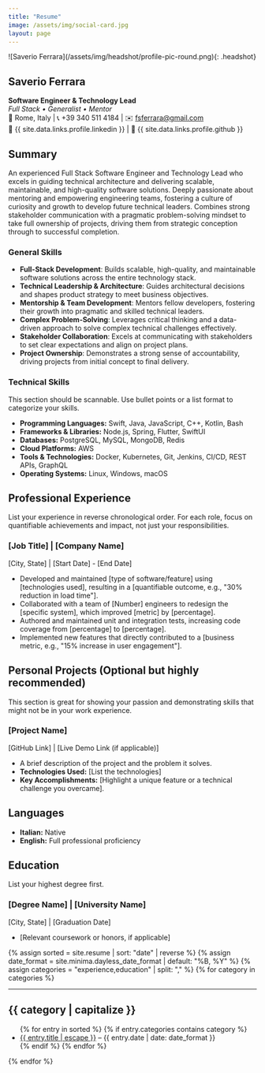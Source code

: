 ```yaml
---
title: "Resume"
image: /assets/img/social-card.jpg
layout: page
---
```

<link rel="stylesheet" href="/assets/css/headshot.css">
![Saverio Ferrara](/assets/img/headshot/profile-pic-round.png){: .headshot}

## Saverio Ferrara
**Software Engineer & Technology Lead**  
_Full Stack • Generalist • Mentor_  
📍 Rome, Italy | 📞 +39 340 511 4184 | ✉️ fsferrara@gmail.com  
🔗 {{ site.data.links.profile.linkedin }} | 🔗 {{ site.data.links.profile.github }}

## Summary

An experienced Full Stack Software Engineer and Technology Lead who excels in guiding technical architecture and delivering scalable, maintainable, and high-quality software solutions. Deeply passionate about mentoring and empowering engineering teams, fostering a culture of curiosity and growth to develop future technical leaders. Combines strong stakeholder communication with a pragmatic problem-solving mindset to take full ownership of projects, driving them from strategic conception through to successful completion.


### General Skills

- **Full-Stack Development**: Builds scalable, high-quality, and maintainable software solutions across the entire technology stack.
- **Technical Leadership & Architecture**: Guides architectural decisions and shapes product strategy to meet business objectives.
- **Mentorship & Team Development**: Mentors fellow developers, fostering their growth into pragmatic and skilled technical leaders.
- **Complex Problem-Solving**: Leverages critical thinking and a data-driven approach to solve complex technical challenges effectively.
- **Stakeholder Collaboration**: Excels at communicating with stakeholders to set clear expectations and align on project plans.
- **Project Ownership**: Demonstrates a strong sense of accountability, driving projects from initial concept to final delivery.


### Technical Skills
This section should be scannable. Use bullet points or a list format to categorize your skills.

* **Programming Languages:** Swift, Java, JavaScript, C++, Kotlin, Bash
* **Frameworks & Libraries:** Node.js, Spring, Flutter, SwiftUI
* **Databases:** PostgreSQL, MySQL, MongoDB, Redis
* **Cloud Platforms:** AWS
* **Tools & Technologies:** Docker, Kubernetes, Git, Jenkins, CI/CD, REST APIs, GraphQL
* **Operating Systems:** Linux, Windows, macOS


## Professional Experience
List your experience in reverse chronological order. For each role, focus on quantifiable achievements and impact, not just your responsibilities.

### **[Job Title]** | [Company Name]
[City, State] | [Start Date] - [End Date]

* Developed and maintained [type of software/feature] using [technologies used], resulting in a [quantifiable outcome, e.g., "30% reduction in load time"].
* Collaborated with a team of [Number] engineers to redesign the [specific system], which improved [metric] by [percentage].
* Authored and maintained unit and integration tests, increasing code coverage from [percentage] to [percentage].
* Implemented new features that directly contributed to a [business metric, e.g., "15% increase in user engagement"].

## Personal Projects (Optional but highly recommended)
This section is great for showing your passion and demonstrating skills that might not be in your work experience.

### **[Project Name]**
[GitHub Link] | [Live Demo Link (if applicable)]

* A brief description of the project and the problem it solves.
* **Technologies Used:** [List the technologies]
* **Key Accomplishments:** [Highlight a unique feature or a technical challenge you overcame].

## Languages
* **Italian:** Native
* **English:** Full professional proficiency

## Education
List your highest degree first.

### **[Degree Name]** | [University Name]
[City, State] | [Graduation Date]

* [Relevant coursework or honors, if applicable]


{% assign sorted = site.resume | sort: "date" | reverse %}
{% assign date_format = site.minima.dayless_date_format | default: "%B, %Y" %}
{% assign categories = "experience,education" | split: "," %}
{% for category in categories %}
<div id="#{{ category | slugize }}">
<hr />
<h2>
  <a name="{{ category | slugize }}"></a>{{ category | capitalize }}
</h2>
<ul>
  {% for entry in sorted %}
    {% if entry.categories contains category %}
    <li>
      <a href="{{ entry.url | relative_url }}">{{ entry.title | escape }}</a>
      <span class="post-meta"> – {{ entry.date | date: date_format }}</span>
    </li>
    {% endif %}
  {% endfor %}
</ul>
</div>
{% endfor %}
